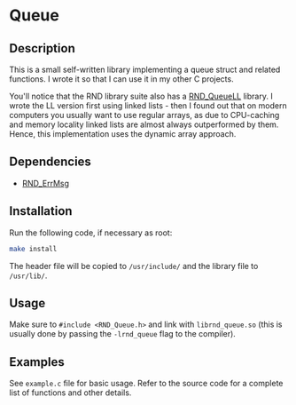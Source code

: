 # Queue

## Description

This is a small self-written library implementing a queue struct and related functions.
I wrote it so that I can use it in my other C projects.

You'll notice that the RND library suite also has a [RND\_QueueLL](https://github.com/randoragon/rnd-libs/tree/master/queueLL)
library. I wrote the LL version first using linked lists - then I found out that on modern computers
you usually want to use regular arrays, as due to CPU-caching and memory locality linked lists are
almost always outperformed by them. Hence, this implementation uses the dynamic array approach.

## Dependencies

- [RND\_ErrMsg](https://github.com/randoragon/rnd-libs/tree/master/errmsg)

## Installation

Run the following code, if necessary as root:

```sh
make install
```

The header file will be copied to `/usr/include/` and the library file to `/usr/lib/`.

## Usage

Make sure to `#include <RND_Queue.h>` and link with `librnd_queue.so` (this is usually
done by passing the `-lrnd_queue` flag to the compiler).

## Examples

See `example.c` file for basic usage. Refer to the source code for a complete list of functions
and other details.
